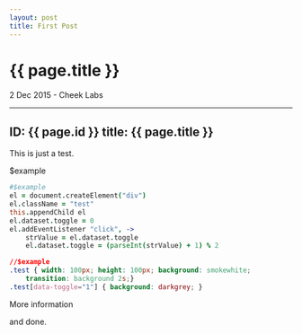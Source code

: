 ```yaml
---
layout: post
title: First Post
---
```


{{ page.title }}
================

<p class="meta">2 Dec 2015 - Cheek Labs</p>

---
ID: {{ page.id }}
title: {{ page.title }}
---


This is just a test.

$example

```coffee
#$example
el = document.createElement("div")
el.className = "test"
this.appendChild el
el.dataset.toggle = 0
el.addEventListener "click", ->
	strValue = el.dataset.toggle
	el.dataset.toggle = (parseInt(strValue) + 1) % 2
```

```css
//$example
.test { width: 100px; height: 100px; background: smokewhite;
	transition: background 2s;}
.test[data-toggle="1"] { background: darkgrey; }
```

More information

and done.